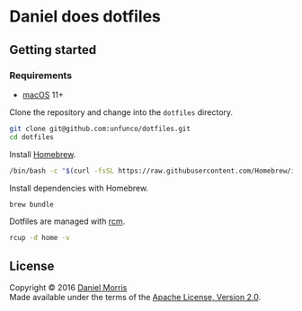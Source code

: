 # Daniel does dotfiles

## Getting started

### Requirements

* [macOS] 11+

Clone the repository and change into the `dotfiles` directory.

```bash
git clone git@github.com:unfunco/dotfiles.git
cd dotfiles
```

Install [Homebrew].

```bash
/bin/bash -c "$(curl -fsSL https://raw.githubusercontent.com/Homebrew/install/master/install.sh)"
```

Install dependencies with Homebrew.

```bash
brew bundle
```

Dotfiles are managed with [rcm].

```bash
rcup -d home -v
```

## License

Copyright © 2016 [Daniel Morris](https://unfun.co)  
Made available under the terms of the [Apache License, Version 2.0](LICENSE.md).

[Homebrew]: https://brew.sh/
[macOS]: https://www.apple.com/uk/macos/
[rcm]: https://github.com/thoughtbot/rcm
